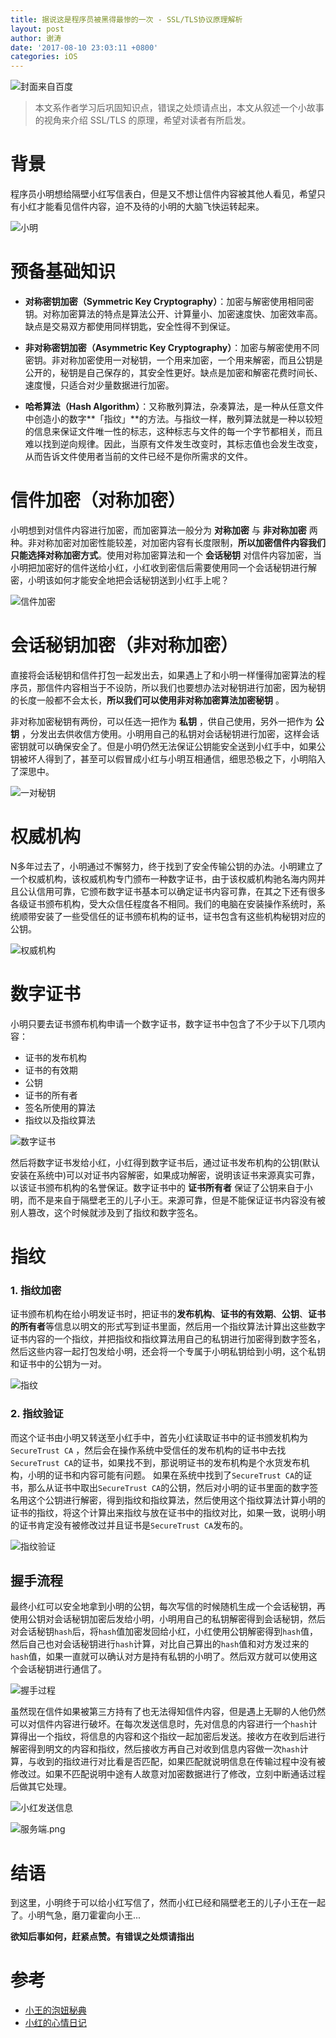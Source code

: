 ```yaml
---
title: 据说这是程序员被黑得最惨的一次 - SSL/TLS协议原理解析
layout: post
author: 谢涛
date: '2017-08-10 23:03:11 +0800'
categories: iOS
---
```


![封面来自百度](http://upload-images.jianshu.io/upload_images/1319710-83fd6f111cfd5219.jpg?imageMogr2/auto-orient/strip%7CimageView2/2/w/1240)


>本文系作者学习后巩固知识点，错误之处烦请点出，本文从叙述一个小故事的视角来介绍 SSL/TLS 的原理，希望对读者有所启发。

# 背景

程序员小明想给隔壁小红写信表白，但是又不想让信件内容被其他人看见，希望只有小红才能看见信件内容，迫不及待的小明的大脑飞快运转起来。


![小明](http://upload-images.jianshu.io/upload_images/1319710-0b0ff37ce0c5d00d.png?imageMogr2/auto-orient/strip%7CimageView2/2/w/1240)


# 预备基础知识

- **对称密钥加密（Symmetric Key Cryptography）**：加密与解密使用相同密钥。对称加密算法的特点是算法公开、计算量小、加密速度快、加密效率高。缺点是交易双方都使用同样钥匙，安全性得不到保证。

- **非对称密钥加密（Asymmetric Key Cryptography）**：加密与解密使用不同密钥。非对称加密使用一对秘钥，一个用来加密，一个用来解密，而且公钥是公开的，秘钥是自己保存的，其安全性更好。缺点是加密和解密花费时间长、速度慢，只适合对少量数据进行加密。
- **哈希算法（Hash Algorithm）**：又称散列算法，杂凑算法，是一种从任意文件中创造小的数字**「指纹」**的方法。与指纹一样，散列算法就是一种以较短的信息来保证文件唯一性的标志，这种标志与文件的每一个字节都相关，而且难以找到逆向规律。因此，当原有文件发生改变时，其标志值也会发生改变，从而告诉文件使用者当前的文件已经不是你所需求的文件。

# 信件加密（对称加密）

小明想到对信件内容进行加密，而加密算法一般分为 **对称加密** 与 **非对称加密** 两种。非对称加密对加密性能较差，对加密内容有长度限制，**所以加密信件内容我们只能选择对称加密方式**。使用对称加密算法和一个 **会话秘钥** 对信件内容加密，当小明把加密好的信件送给小红，小红收到密信后需要使用同一个会话秘钥进行解密，小明该如何才能安全地把会话秘钥送到小红手上呢？


![信件加密](http://upload-images.jianshu.io/upload_images/1319710-6b779729bdb81462.png?imageMogr2/auto-orient/strip%7CimageView2/2/w/1240)


# 会话秘钥加密（非对称加密）

直接将会话秘钥和信件打包一起发出去，如果遇上了和小明一样懂得加密算法的程序员，那信件内容相当于不设防，所以我们也要想办法对秘钥进行加密，因为秘钥的长度一般都不会太长，**所以我们可以使用非对称加密算法加密秘钥** 。

非对称加密秘钥有两份，可以任选一把作为 **私钥** ，供自己使用，另外一把作为 **公钥** ，分发出去供收信方使用。小明用自己的私钥对会话秘钥进行加密，这样会话密钥就可以确保安全了。但是小明仍然无法保证公钥能安全送到小红手中，如果公钥被坏人得到了，甚至可以假冒成小红与小明互相通信，细思恐极之下，小明陷入了深思中。


![一对秘钥](http://upload-images.jianshu.io/upload_images/1319710-18ba18291192d253.png?imageMogr2/auto-orient/strip%7CimageView2/2/w/1240)


# 权威机构

N多年过去了，小明通过不懈努力，终于找到了安全传输公钥的办法。小明建立了一个权威机构，该权威机构专门颁布一种数字证书，由于该权威机构驰名海内网并且公认信用可靠，它颁布数字证书基本可以确定证书内容可靠，在其之下还有很多各级证书颁布机构，受大众信任程度各不相同。我们的电脑在安装操作系统时，系统顺带安装了一些受信任的证书颁布机构的证书，证书包含有这些机构秘钥对应的公钥。

![权威机构](http://upload-images.jianshu.io/upload_images/1319710-c8ba737b0184fb41.png?imageMogr2/auto-orient/strip%7CimageView2/2/w/1240)


# 数字证书

小明只要去证书颁布机构申请一个数字证书，数字证书中包含了不少于以下几项内容：

- 证书的发布机构
- 证书的有效期
- 公钥
- 证书的所有者
- 签名所使用的算法
- 指纹以及指纹算法

![数字证书](http://upload-images.jianshu.io/upload_images/1319710-cf0179c3bba3fc30.png?imageMogr2/auto-orient/strip%7CimageView2/2/w/1240)

然后将数字证书发给小红，小红得到数字证书后，通过证书发布机构的公钥(默认安装在系统中)可以对证书内容解密，如果成功解密，说明该证书来源真实可靠，以该证书颁布机构的名誉保证。数字证书中的 **证书所有者** 保证了公钥来自于小明，而不是来自于隔壁老王的儿子小王。来源可靠，但是不能保证证书内容没有被别人篡改，这个时候就涉及到了指纹和数字签名。

# 指纹

### 1.  指纹加密

证书颁布机构在给小明发证书时，把证书的**发布机构**、**证书的有效期**、**公钥**、**证书的所有者**等信息以明文的形式写到证书里面，然后用一个指纹算法计算出这些数字证书内容的一个指纹，并把指纹和指纹算法用自己的私钥进行加密得到数字签名，然后这些内容一起打包发给小明，还会将一个专属于小明私钥给到小明，这个私钥和证书中的公钥为一对。

![指纹](http://upload-images.jianshu.io/upload_images/1319710-01589b69f2683d8b.png?imageMogr2/auto-orient/strip%7CimageView2/2/w/1240)

### 2.  指纹验证

而这个证书由小明又转送至小红手中，首先小红读取证书中的证书颁发机构为``SecureTrust CA`` ，然后会在操作系统中受信任的发布机构的证书中去找``SecureTrust CA``的证书，如果找不到，那说明证书的发布机构是个水货发布机构，小明的证书和内容可能有问题。 如果在系统中找到了``SecureTrust CA``的证书，那么从证书中取出``SecureTrust CA``的公钥，然后对小明的证书里面的数字签名用这个公钥进行解密，得到指纹和指纹算法，然后使用这个指纹算法计算小明的证书的指纹，将这个计算出来指纹与放在证书中的指纹对比，如果一致，说明小明的证书肯定没有被修改过并且证书是``SecureTrust CA``发布的。

![指纹验证](http://upload-images.jianshu.io/upload_images/1319710-b66e870f944e7dba.png?imageMogr2/auto-orient/strip%7CimageView2/2/w/1240)

## 握手流程

最终小红可以安全地拿到小明的公钥，每次写信的时候随机生成一个会话秘钥，再使用公钥对会话秘钥加密后发给小明，小明用自己的私钥解密得到会话秘钥，然后对会话秘钥``hash``后，将``hash``值加密发回给小红，小红使用公钥解密得到``hash``值，然后自己也对会话秘钥进行``hash``计算，对比自己算出的``hash``值和对方发过来的``hash``值，如果一直就可以确认对方是持有私钥的小明了。然后双方就可以使用这个会话秘钥进行通信了。


![握手过程](http://upload-images.jianshu.io/upload_images/1319710-917f3926f9244a15.jpg?imageMogr2/auto-orient/strip%7CimageView2/2/w/1240)


虽然现在信件如果被第三方持有了也无法得知信件内容，但是遇上无聊的人他仍然可以对信件内容进行破坏。在每次发送信息时，先对信息的内容进行一个``hash``计算得出一个指纹，将信息的内容和这个指纹一起加密后发送。接收方在收到后进行解密得到明文的内容和指纹，然后接收方再自己对收到信息内容做一次``hash``计算，与收到的指纹进行对比看是否匹配，如果匹配就说明信息在传输过程中没有被修改过。如果不匹配说明中途有人故意对加密数据进行了修改，立刻中断通话过程后做其它处理。


![小红发送信息](http://upload-images.jianshu.io/upload_images/1319710-2e47ea16197f7796.png?imageMogr2/auto-orient/strip%7CimageView2/2/w/1240)


![服务端.png](http://upload-images.jianshu.io/upload_images/1319710-d2b0c7fea1f77c8c.png?imageMogr2/auto-orient/strip%7CimageView2/2/w/1240)





# 结语

到这里，小明终于可以给小红写信了，然而小红已经和隔壁老王的儿子小王在一起了。小明气急，磨刀霍霍向小王...

**欲知后事如何，赶紧点赞。有错误之处烦请指出**


# 参考

- [小王的泡妞秘典](http://www.cnblogs.com/JeffreySun/archive/2010/06/24/1627247.html)
- [小红的心情日记](http://www.jianshu.com/p/ca7df01a9041)